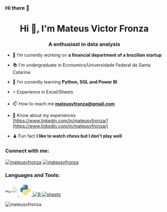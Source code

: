### Hi there 👋
<h1 align="center">Hi 👋, I'm Mateus Victor Fronza</h1>
<h3 align="center">A enthusiast in data analysis</h3>

- 🔭 I’m currently working on **a financial department of a brazilian startup** 

- 📚 I'm undergraduate in Economics/Universidade Federal de Santa Catarina

- 🌱 I’m currently learning **Python, SQL and Power BI**

- ⚡ Experience in Excel/Sheets

- 📫 How to reach me **mateusvfronza@gmail.com**

- 📄 Know about my experiences [https://www.linkedin.com/in/mateusvfronza/](https://www.linkedin.com/in/mateusvfronza/)

- ♟️ Fun fact **I like to watch chess but I don’t play well**

<h3 align="left">Connect with me:</h3>
<p align="left">
<a href="https://linkedin.com/in/mateusvfronza" target="blank"><img align="center" src="https://raw.githubusercontent.com/rahuldkjain/github-profile-readme-generator/master/src/images/icons/Social/linked-in-alt.svg" alt="mateusvfronza" height="30" width="40" /></a>
<a href="https://kaggle.com/mateusvfronza" target="blank"><img align="center" src="https://raw.githubusercontent.com/rahuldkjain/github-profile-readme-generator/master/src/images/icons/Social/kaggle.svg" alt="mateusvfronza" height="30" width="40" /></a>
</p>

<h3 align="left">Languages and Tools:</h3>
<p align="left"> <a href="https://www.mysql.com/" target="_blank" rel="noreferrer"> <img src="https://raw.githubusercontent.com/devicons/devicon/master/icons/mysql/mysql-original-wordmark.svg" alt="mysql" width="40" height="40"/> </a> </a> <a href="https://www.python.org" target="_blank" rel="noreferrer"> <img src="https://raw.githubusercontent.com/devicons/devicon/master/icons/python/python-original.svg" alt="python" width="40" height="40"/> </a> <a href="https://www.rstudio.com/" target="_blank" rel="noreferrer"> <img src="https://www.r-project.org/Rlogo.png" alt="R" width="40" height="40"/> </a> <a href="https://workspace.google.com/intl/pt-BR/products/sheets/?utm_source=google&utm_medium=cpc&utm_campaign=latam-BR-all-pt-dr-bkws-all-all-trial-e-dr-1011272-LUAC0011912&utm_content=text-ad-none-any-DEV_c-CRE_477535133496-ADGP_Hybrid%20%7C%20BKWS%20-%20EXA%20%7C%20Txt%20~%20Sheets_Sheets-KWID_43700057673113431-kwd-11403239008&utm_term=KW_google%20sheets-ST_google%20sheets&gclid=CjwKCAiAyPyQBhB6EiwAFUuakt7rrV5prsikfQ-uS-CEpP23eeRu34dryXB0uVSeXOcsJXUQ1VkuyxoCPQ0QAvD_BwE&gclsrc=aw.ds" target="_blank" rel="noreferrer"> <img src="https://www.gstatic.com/images/branding/product/1x/hh_sheets_64dp.png" alt="sheets" width="40" height="40"/> </a> </a></p>

<p><img align="center" src="https://github-readme-stats.vercel.app/api/top-langs?username=mateusvfronza&show_icons=true&locale=en&layout=compact" alt="mateusvfronza" /></p>

<!--
**MateusVFronza/MateusVFronza** is a ✨ _special_ ✨ repository because its `README.md` (this file) appears on your GitHub profile.

Here are some ideas to get you started:

- 🔭 I’m currently working on ...
- 🌱 I’m currently learning ...
- 👯 I’m looking to collaborate on ...
- 🤔 I’m looking for help with ...
- 💬 Ask me about ...
- 📫 How to reach me: ...
- 😄 Pronouns: ...
- ⚡ Fun fact: ...
-->
